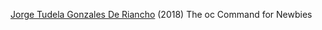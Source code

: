 
[Jorge Tudela Gonzales De Riancho](https://blog.openshift.com/oc-command-newbies/)
(2018) The oc Command for Newbies
